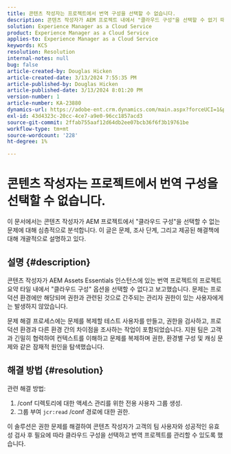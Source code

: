 ```yaml
---
title: 콘텐츠 작성자는 프로젝트에서 번역 구성을 선택할 수 없습니다.
description: 콘텐츠 작성자가 AEM 프로젝트 내에서 "클라우드 구성"을 선택할 수 없기 때문에 번역 구성을 효과적으로 관리할 수 없습니다.
solution: Experience Manager as a Cloud Service
product: Experience Manager as a Cloud Service
applies-to: Experience Manager as a Cloud Service
keywords: KCS
resolution: Resolution
internal-notes: null
bug: false
article-created-by: Douglas Hicken
article-created-date: 3/13/2024 7:55:35 PM
article-published-by: Douglas Hicken
article-published-date: 3/13/2024 8:01:20 PM
version-number: 1
article-number: KA-23880
dynamics-url: https://adobe-ent.crm.dynamics.com/main.aspx?forceUCI=1&pagetype=entityrecord&etn=knowledgearticle&id=f33498a3-73e1-ee11-904d-6045bd006704
exl-id: 43d4323c-20cc-4ce7-a9e0-96cc1857acd3
source-git-commit: 2ffab755aaf12d64db2ee07bcb36f6f3b19761be
workflow-type: tm+mt
source-wordcount: '228'
ht-degree: 1%

---
```


# 콘텐츠 작성자는 프로젝트에서 번역 구성을 선택할 수 없습니다.


이 문서에서는 콘텐츠 작성자가 AEM 프로젝트에서 &quot;클라우드 구성&quot;을 선택할 수 없는 문제에 대해 심층적으로 분석합니다. 이 글은 문제, 조사 단계, 그리고 제공된 해결책에 대해 개괄적으로 설명하고 있다.

## 설명 {#description}


콘텐츠 작성자가 AEM Assets Essentials 인스턴스에 있는 번역 프로젝트의 프로젝트 요약 타일 내에서 &quot;클라우드 구성&quot; 옵션을 선택할 수 없다고 보고했습니다. 문제는 프로덕션 환경에만 해당되며 권한과 관련된 것으로 간주되는 관리자 권한이 있는 사용자에게는 발생하지 않았습니다.

문제 해결 프로세스에는 문제를 복제할 테스트 사용자를 만들고, 권한을 검사하고, 프로덕션 환경과 다른 환경 간의 차이점을 조사하는 작업이 포함되었습니다. 지원 팀은 고객과 긴밀히 협력하여 컨텍스트를 이해하고 문제를 복제하며 권한, 환경별 구성 및 캐싱 문제와 같은 잠재적 원인을 탐색했습니다.


## 해결 방법 {#resolution}


관련 해결 방법:

1. /conf 디렉토리에 대한 액세스 관리를 위한 전용 사용자 그룹 생성.
2. 그룹 부여 `jcr:read` /conf 경로에 대한 권한.


이 솔루션은 권한 문제를 해결하여 콘텐츠 작성자가 고객의 팀 사용자와 성공적인 유효성 검사 후 필요에 따라 클라우드 구성을 선택하고 번역 프로젝트를 관리할 수 있도록 했습니다.
